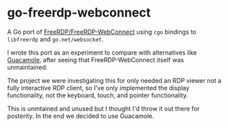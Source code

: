 go-freerdp-webconnect
=====================

A Go port of [FreeRDP/FreeRDP-WebConnect](https://github.com/FreeRDP/FreeRDP-WebConnect) using `cgo` bindings to `libfreerdp` and `go.net/websocket`.

I wrote this port as an experiment to compare with alternatives like [Guacamole](http://guac-dev.org/), after seeing that FreeRDP-WebConnect itself was unmaintained.

The project we were investigating this for only needed an RDP viewer not a fully interactive RDP client, so I've only implemented the display functionality, not the keyboard, touch, and pointer functionality.

This is unmtained and unused but I thought I'd throw it out there for posterity. In the end we decided to use Guacamole.
